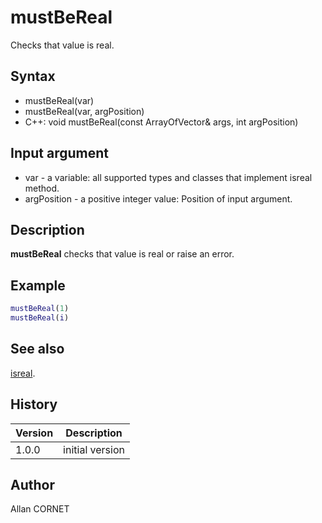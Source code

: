 

# mustBeReal

Checks that value is real.

## Syntax

- mustBeReal(var)
- mustBeReal(var, argPosition)
- C++: void mustBeReal(const ArrayOfVector& args, int argPosition)

## Input argument

 - var - a variable: all supported types and classes that implement isreal method.
 - argPosition - a positive integer value: Position of input argument.

## Description


  <p><b>mustBeReal</b> checks that value is real or raise an error.</p>


## Example

```matlab
mustBeReal(1)
mustBeReal(i)
```

## See also

[isreal](../types/isreal.md).
## History

|Version|Description|
|------|------|
|1.0.0|initial version|


## Author

Allan CORNET



